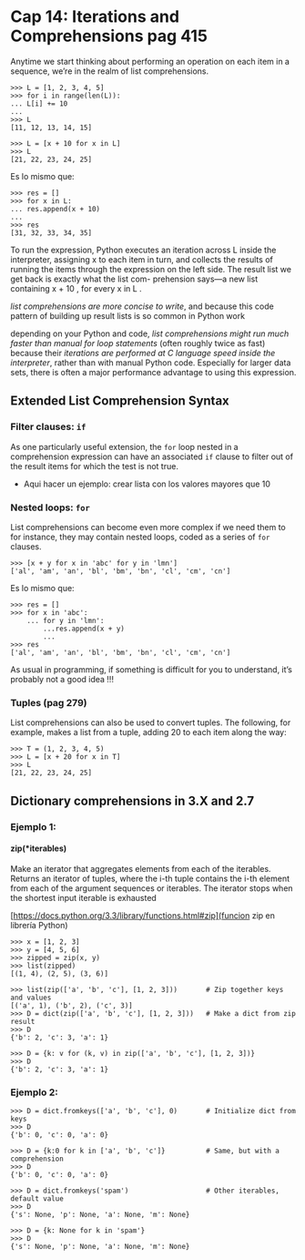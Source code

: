 
# Cap 14: Iterations and Comprehensions pag 415

Anytime we start thinking about performing an operation on each item in a sequence,
we’re in the realm of list comprehensions.

```
>>> L = [1, 2, 3, 4, 5]
>>> for i in range(len(L)):
... L[i] += 10
...
>>> L
[11, 12, 13, 14, 15]
```

```
>>> L = [x + 10 for x in L]
>>> L
[21, 22, 23, 24, 25]
```

Es lo mismo que:
```
>>> res = []
>>> for x in L:
... res.append(x + 10)
...
>>> res
[31, 32, 33, 34, 35]
```

To run the expression, Python executes an iteration across L inside the interpreter,
assigning x to each item in turn, and collects the results of running the items through
the expression on the left side. The result list we get back is exactly what the list com-
prehension says—a new list containing x + 10 , for every x in L .

_list comprehensions are more concise to write_, and because this code pattern
of building up result lists is so common in Python work

depending on your Python and code, *list comprehensions
might run much faster than manual for loop statements* (often roughly twice as fast)
because their _iterations are performed at C language speed inside the interpreter_, rather
than with manual Python code. Especially for larger data sets, there is often a major
performance advantage to using this expression.


## Extended List Comprehension Syntax

### Filter clauses: `if`

As one particularly useful extension, the `for` loop nested in a comprehension expression
can have an associated `if` clause to filter out of the result items for which the test is not
true.

 - Aqui hacer un ejemplo: crear lista con los valores mayores que 10

### Nested loops: `for`
List comprehensions can become even more complex if we need them to for instance,
they may contain nested loops, coded as a series of `for` clauses.

```
>>> [x + y for x in 'abc' for y in 'lmn']
['al', 'am', 'an', 'bl', 'bm', 'bn', 'cl', 'cm', 'cn']
```

Es lo mismo que:

```
>>> res = []
>>> for x in 'abc':
	... for y in 'lmn':
		...res.append(x + y)
		...
>>> res
['al', 'am', 'an', 'bl', 'bm', 'bn', 'cl', 'cm', 'cn']
```

As usual in programming, if something is difficult for you to understand, it’s probably not a good idea !!!

### Tuples (pag 279)
List comprehensions can also be used to convert tuples. The following, for example,
makes a list from a tuple, adding 20 to each item along the way:
```
>>> T = (1, 2, 3, 4, 5)
>>> L = [x + 20 for x in T]
>>> L
[21, 22, 23, 24, 25]
```

## Dictionary comprehensions in 3.X and 2.7


### Ejemplo 1:

#### zip(*iterables)

Make an iterator that aggregates elements from each of the iterables.
Returns an iterator of tuples, where the i-th tuple contains the i-th element 
from each of the argument sequences or iterables. The iterator stops when 
the shortest input iterable is exhausted

[https://docs.python.org/3.3/library/functions.html#zip](funcion zip en librería Python)

```
>>> x = [1, 2, 3]
>>> y = [4, 5, 6]
>>> zipped = zip(x, y)
>>> list(zipped)
[(1, 4), (2, 5), (3, 6)]

>>> list(zip(['a', 'b', 'c'], [1, 2, 3]))		# Zip together keys and values
[('a', 1), ('b', 2), ('c', 3)] 
>>> D = dict(zip(['a', 'b', 'c'], [1, 2, 3]))	# Make a dict from zip result
>>> D
{'b': 2, 'c': 3, 'a': 1}

>>> D = {k: v for (k, v) in zip(['a', 'b', 'c'], [1, 2, 3])}
>>> D
{'b': 2, 'c': 3, 'a': 1}
```

### Ejemplo 2:
```
>>> D = dict.fromkeys(['a', 'b', 'c'], 0)		# Initialize dict from keys
>>> D
{'b': 0, 'c': 0, 'a': 0} 

>>> D = {k:0 for k in ['a', 'b', 'c']}			# Same, but with a comprehension
>>> D
{'b': 0, 'c': 0, 'a': 0} 

>>> D = dict.fromkeys('spam')					# Other iterables, default value
>>> D
{'s': None, 'p': None, 'a': None, 'm': None} 

>>> D = {k: None for k in 'spam'}
>>> D
{'s': None, 'p': None, 'a': None, 'm': None}
```

